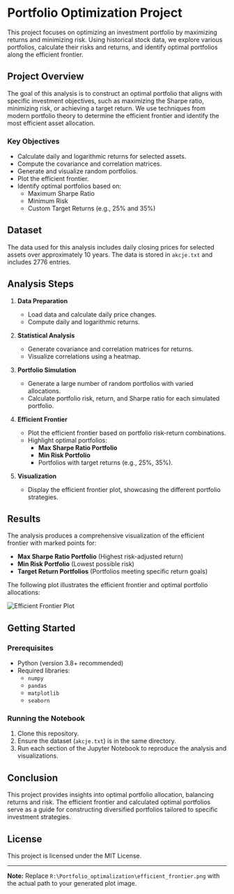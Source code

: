 # Portfolio Optimization Project

This project focuses on optimizing an investment portfolio by maximizing returns and minimizing risk. Using historical stock data, we explore various portfolios, calculate their risks and returns, and identify optimal portfolios along the efficient frontier.

## Project Overview

The goal of this analysis is to construct an optimal portfolio that aligns with specific investment objectives, such as maximizing the Sharpe ratio, minimizing risk, or achieving a target return. We use techniques from modern portfolio theory to determine the efficient frontier and identify the most efficient asset allocation.

### Key Objectives

- Calculate daily and logarithmic returns for selected assets.
- Compute the covariance and correlation matrices.
- Generate and visualize random portfolios.
- Plot the efficient frontier.
- Identify optimal portfolios based on:
  - Maximum Sharpe Ratio
  - Minimum Risk
  - Custom Target Returns (e.g., 25% and 35%)

## Dataset

The data used for this analysis includes daily closing prices for selected assets over approximately 10 years. The data is stored in `akcje.txt` and includes 2776 entries.

## Analysis Steps

1. **Data Preparation**
   - Load data and calculate daily price changes.
   - Compute daily and logarithmic returns.

2. **Statistical Analysis**
   - Generate covariance and correlation matrices for returns.
   - Visualize correlations using a heatmap.

3. **Portfolio Simulation**
   - Generate a large number of random portfolios with varied allocations.
   - Calculate portfolio risk, return, and Sharpe ratio for each simulated portfolio.

4. **Efficient Frontier**
   - Plot the efficient frontier based on portfolio risk-return combinations.
   - Highlight optimal portfolios:
     - **Max Sharpe Ratio Portfolio**
     - **Min Risk Portfolio**
     - Portfolios with target returns (e.g., 25%, 35%).

5. **Visualization**
   - Display the efficient frontier plot, showcasing the different portfolio strategies.

## Results

The analysis produces a comprehensive visualization of the efficient frontier with marked points for:
- **Max Sharpe Ratio Portfolio** (Highest risk-adjusted return)
- **Min Risk Portfolio** (Lowest possible risk)
- **Target Return Portfolios** (Portfolios meeting specific return goals)

The following plot illustrates the efficient frontier and optimal portfolio allocations:

![Efficient Frontier Plot](R:\Portfolio_optimalization\efficient_frontier.png)

## Getting Started

### Prerequisites

- Python (version 3.8+ recommended)
- Required libraries:
  - `numpy`
  - `pandas`
  - `matplotlib`
  - `seaborn`

### Running the Notebook

1. Clone this repository.
2. Ensure the dataset (`akcje.txt`) is in the same directory.
3. Run each section of the Jupyter Notebook to reproduce the analysis and visualizations.

## Conclusion

This project provides insights into optimal portfolio allocation, balancing returns and risk. The efficient frontier and calculated optimal portfolios serve as a guide for constructing diversified portfolios tailored to specific investment strategies.

## License

This project is licensed under the MIT License.

---

**Note:** Replace `R:\Portfolio_optimalization\efficient_frontier.png` with the actual path to your generated plot image.
